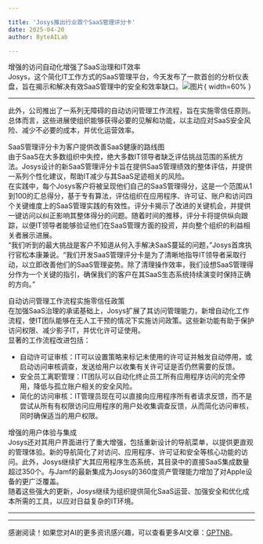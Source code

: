 ```yaml
---

title: 'Josys推出行业首个SaaS管理评分卡'
date: 2025-04-20
author: ByteAILab

---
```


增强的访问自动化增强了SaaS治理和IT效率  
Josys，这个简化IT工作方式的SaaS管理平台，今天发布了一款首创的分析仪表盘，旨在揭示和解决有效SaaS管理中的安全和效率缺口。![图片](https://ai-techpark.com/wp-content/uploads/Josys-Introduces.jpg){ width=60% }

---
此外，公司推出了一系列无障碍的自动访问管理工作流程，旨在实施零信任原则。总体而言，这些进展使组织能够获得必要的见解和功能，以主动应对SaaS安全风险、减少不必要的成本，并优化运营效率。  

SaaS管理评分卡为客户提供改善SaaS健康的路线图  
由于SaaS在大多数组织中失控，绝大多数IT领导者缺乏评估挑战范围的系统方法。Josys设计的新SaaS管理评分卡旨在提供SaaS管理绩效的整体评估，并提供一系列个性化建议，帮助IT减少与其SaaS足迹相关的风险。  
在实践中，每个Josys客户将被呈现他们自己的SaaS管理得分，这是一个范围从1到100的汇总得分，基于专有算法，评估组织在应用程序、许可证、账户和访问四个关键维度上的SaaS管理实践的有效性。评分卡揭示了改进的关键机会，并提供一键访问以纠正影响其整体得分的问题。随着时间的推移，评分卡将提供纵向跟踪，以便IT领导者能够验证他们在SaaS管理方面的投资，并向整个组织的利益相关者展示进展。  
“我们听到的最大挑战是客户不知道从何入手解决SaaS蔓延的问题，”Josys首席执行官松本康兼说。“我们开发SaaS管理评分卡是为了清晰地指导IT领导者采取行动，以立即改善他们的SaaS管理姿势。除了清理操作效率，我们设想SaaS管理得分作为一个关键的指引，确保我们的客户在其SaaS生态系统持续演变时保持正确的方向。”  

自动访问管理工作流程实施零信任政策  
在加强SaaS治理的承诺基础上，Josys扩展了其访问管理能力，新增自动化工作流程，使IT团队能够在无人工干预的情况下实施访问政策。这些新功能有助于保护访问权限、减少影子IT，并优化许可证使用。  
显著的工作流程改进包括：  

- 自动许可证审核：IT可以设置策略来标记未使用的许可证并触发自动停用，或启动访问审核调查，发送给用户以收集有关许可证是否仍然需要的反馈。  
- 安全员工离职管理：IT团队可以自动化终止员工所有应用程序访问的完全停用，降低与孤立账户相关的安全风险。  
- 简化的访问审核：IT管理员现在可以直接向应用程序所有者请求反馈，而不是尝试从所有有权限访问应用程序的用户处收集调查反馈，从而简化访问审核，同时确保适当的用户权限。  

增强的用户体验与集成  
Josys还对其用户界面进行了重大增强，包括重新设计的导航菜单，以提供更直观的管理体验。新的导航简化了对访问、应用程序、许可证和安全等核心功能的访问。此外，Josys继续扩大其应用程序生态系统，其目录中的直接SaaS集成数量超过350个。与Jamf的最新集成为Josys的360度资产管理能力增加了对Apple设备的更广泛覆盖。  
随着这些强大的更新，Josys继续为组织提供简化SaaS运营、加强安全和优化成本所需的工具，以应对日益复杂的IT环境。  

---
---
感谢阅读！如果您对AI的更多资讯感兴趣，可以查看更多AI文章：[GPTNB](https://gptnb.com)。